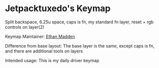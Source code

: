 Jetpacktuxedo's Keymap
===

Split backspace, 6.25u space, caps is fn, my standard fn layer, reset + rgb controls on layer(2)

Keymap Maintainer: [Ethan Madden](https://github.com/jetpacktuxedo)

Difference from base layout: The base layer is the same, except caps is fn, and there are additional tools on layers

Intended usage: This is my daily driver keymap
